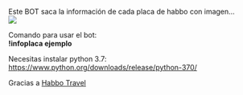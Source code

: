 
Este BOT saca la información de cada placa de habbo con imagen...
<br>
<img src="https://i.imgur.com/VBm6zm8.png">

Comando para usar el bot:
<br>
<b>!infoplaca ejemplo</b>

Necesitas instalar python 3.7: https://www.python.org/downloads/release/python-370/


Gracias a <a target="_blank" href="https://www.habbotravel.com/">Habbo Travel</a>
